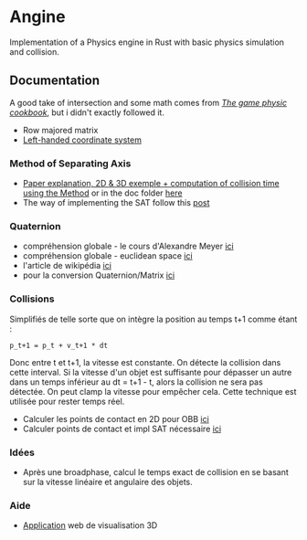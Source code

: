 # Angine
Implementation of a Physics engine in Rust with basic physics simulation and collision.

## Documentation 
A good take of intersection and some math comes from [*The game physic cookbook*](https://gamephysicscookbook.com/), but i didn't exactly followed it.

- Row majored matrix
- [Left-handed coordinate system](https://www.evl.uic.edu/ralph/508S98/coordinates.html)
### Method of Separating Axis 
- [Paper explanation, 2D & 3D exemple + computation of collision time using the Method](https://www.geometrictools.com/Documentation/MethodOfSeparatingAxes.pdf) or in the doc folder [here](doc/MethodOfSeparatingAxes.pdf)
- The way of implementing the SAT follow this [post](https://dyn4j.org/2010/01/sat/#sat-projshape)

### Quaternion

- compréhension globale - le cours d'Alexandre Meyer [ici](https://perso.liris.cnrs.fr/alexandre.meyer/teaching/master_charanim/aPDF_COURS_M2/M2_1b_Quaternions)
- compréhension globale - euclidean space [ici](https://www.euclideanspace.com/maths/algebra/realNormedAlgebra/quaternions/transforms/index.htm)
- l'article de wikipédia [ici](https://en.wikipedia.org/wiki/Conversion_between_quaternions_and_Euler_angles)
- pour la conversion Quaternion/Matrix [ici](https://www.euclideanspace.com/maths/geometry/rotations/conversions/quaternionToMatrix/index.htm)


### Collisions
Simplifiés de telle sorte que on intègre la position au temps t+1 comme étant  :
```
p_t+1 = p_t + v_t+1 * dt
```

Donc entre t et t+1, la vitesse est constante. On détecte la collision dans cette interval. Si la vitesse d'un objet est suffisante pour dépasser un autre dans un temps inférieur au dt = t+1 - t, alors la collision ne sera pas détectée. On peut clamp la vitesse pour empêcher cela.
Cette technique est utilisée pour rester temps réel.

- Calculer les points de contact en 2D pour OBB [ici](https://dyn4j.org/2011/11/contact-points-using-clipping/#cpg-alt)
- Calculer points de contact et impl SAT nécessaire [ici](https://steamcdn-a.akamaihd.net/apps/valve/2015/DirkGregorius_Contacts.pdf)
### Idées

- Après une broadphase, calcul le temps exact de collision en se basant sur la vitesse linéaire et angulaire des objets.

### Aide

- [Application](https://sumo.app/3d/?lang=en) web de visualisation 3D
